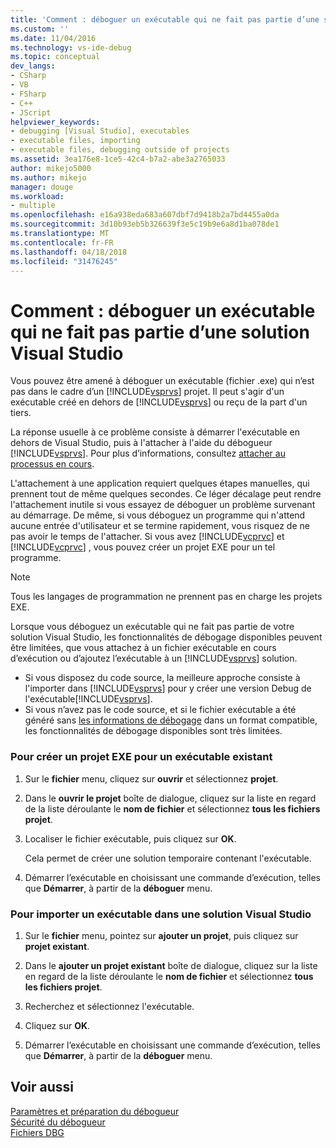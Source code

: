 ```yaml
---
title: 'Comment : déboguer un exécutable qui ne fait pas partie d’une solution Visual Studio | Documents Microsoft'
ms.custom: ''
ms.date: 11/04/2016
ms.technology: vs-ide-debug
ms.topic: conceptual
dev_langs:
- CSharp
- VB
- FSharp
- C++
- JScript
helpviewer_keywords:
- debugging [Visual Studio], executables
- executable files, importing
- executable files, debugging outside of projects
ms.assetid: 3ea176e8-1ce5-42c4-b7a2-abe3a2765033
author: mikejo5000
ms.author: mikejo
manager: douge
ms.workload:
- multiple
ms.openlocfilehash: e16a938eda683a607dbf7d9418b2a7bd4455a0da
ms.sourcegitcommit: 3d10b93eb5b326639f3e5c19b9e6a8d1ba078de1
ms.translationtype: MT
ms.contentlocale: fr-FR
ms.lasthandoff: 04/18/2018
ms.locfileid: "31476245"
---
```

# <a name="how-to-debug-an-executable-that-is-not-part-of-a-visual-studio-solution"></a>Comment : déboguer un exécutable qui ne fait pas partie d’une solution Visual Studio
Vous pouvez être amené à déboguer un exécutable (fichier .exe) qui n’est pas dans le cadre d’un [!INCLUDE[vsprvs](../code-quality/includes/vsprvs_md.md)] projet. Il peut s'agir d'un exécutable créé en dehors de [!INCLUDE[vsprvs](../code-quality/includes/vsprvs_md.md)] ou reçu de la part d'un tiers.  
  
La réponse usuelle à ce problème consiste à démarrer l'exécutable en dehors de Visual Studio, puis à l'attacher à l'aide du débogueur [!INCLUDE[vsprvs](../code-quality/includes/vsprvs_md.md)]. Pour plus d’informations, consultez [attacher au processus en cours](../debugger/attach-to-running-processes-with-the-visual-studio-debugger.md).  
  
L'attachement à une application requiert quelques étapes manuelles, qui prennent tout de même quelques secondes. Ce léger décalage peut rendre l'attachement inutile si vous essayez de déboguer un problème survenant au démarrage. De même, si vous déboguez un programme qui n'attend aucune entrée d'utilisateur et se termine rapidement, vous risquez de ne pas avoir le temps de l'attacher. Si vous avez [!INCLUDE[vcprvc](../code-quality/includes/vcprvc_md.md)] et [!INCLUDE[vcprvc](../code-quality/includes/vcprvc_md.md)] , vous pouvez créer un projet EXE pour un tel programme.

> [!NOTE]
>  Tous les langages de programmation ne prennent pas en charge les projets EXE.

Lorsque vous déboguez un exécutable qui ne fait pas partie de votre solution Visual Studio, les fonctionnalités de débogage disponibles peuvent être limitées, que vous attachez à un fichier exécutable en cours d’exécution ou d’ajoutez l’exécutable à un [!INCLUDE[vsprvs](../code-quality/includes/vsprvs_md.md)] solution.

- Si vous disposez du code source, la meilleure approche consiste à l'importer dans [!INCLUDE[vsprvs](../code-quality/includes/vsprvs_md.md)] pour y créer une version Debug de l'exécutable[!INCLUDE[vsprvs](../code-quality/includes/vsprvs_md.md)].
- Si vous n’avez pas le code source, et si le fichier exécutable a été généré sans [les informations de débogage](../debugger/how-to-set-debug-and-release-configurations.md) dans un format compatible, les fonctionnalités de débogage disponibles sont très limitées. 
  
### <a name="to-create-an-exe-project-for-an-existing-executable"></a>Pour créer un projet EXE pour un exécutable existant  
  
1.  Sur le **fichier** menu, cliquez sur **ouvrir** et sélectionnez **projet**.  
  
2.  Dans le **ouvrir le projet** boîte de dialogue, cliquez sur la liste en regard de la liste déroulante le **nom de fichier** et sélectionnez **tous les fichiers projet**.  
  
3.  Localiser le fichier exécutable, puis cliquez sur **OK**.  

    Cela permet de créer une solution temporaire contenant l'exécutable.

5.  Démarrer l’exécutable en choisissant une commande d’exécution, telles que **Démarrer**, à partir de la **déboguer** menu.    
  
### <a name="to-import-an-executable-into-a-visual-studio-solution"></a>Pour importer un exécutable dans une solution Visual Studio  
  
1.  Sur le **fichier** menu, pointez sur **ajouter un projet**, puis cliquez sur **projet existant**.  
  
2.  Dans le **ajouter un projet existant** boîte de dialogue, cliquez sur la liste en regard de la liste déroulante le **nom de fichier** et sélectionnez **tous les fichiers projet**.  
  
3.  Recherchez et sélectionnez l'exécutable.  
  
4.  Cliquez sur **OK**.  
  
5.  Démarrer l’exécutable en choisissant une commande d’exécution, telles que **Démarrer**, à partir de la **déboguer** menu.    
  
## <a name="see-also"></a>Voir aussi  
 [Paramètres et préparation du débogueur](../debugger/debugger-settings-and-preparation.md)   
 [Sécurité du débogueur](../debugger/debugger-security.md)   
 [Fichiers DBG](http://msdn.microsoft.com/en-us/91e449e9-8b65-4123-960f-2107cd1f1cfd)